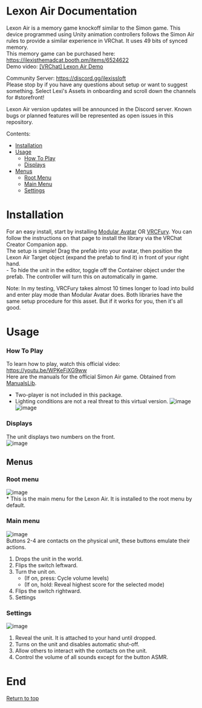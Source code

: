 # Lexon Air Documentation
Lexon Air is a memory game knockoff similar to the Simon game. This device programmed using Unity animation controllers follows the Simon Air rules to provide a similar experience in VRChat. It uses 49 bits of synced memory. \
This memory game can be purchased here: https://ilexisthemadcat.booth.pm/items/6524622 \
Demo video: [[VRChat] Lexon Air Demo](https://youtu.be/SiyZ2OaVfkg)

Community Server: https://discord.gg/ilexissloft \
Please stop by if you have any questions about setup or want to suggest something. Select Lexi's Assets in onboarding and scroll down the channels for #storefront!

Lexon Air version updates will be announced in the Discord server. Known bugs or planned features will be represented as open issues in this repository.

Contents:
 - [Installation](https://github.com/IlexisTheMadcat/Lexon-Air/blob/main/README.md#installation)
 - [Usage](https://github.com/IlexisTheMadcat/Lexon-Air/blob/main/README.md#usage)
   - [How To Play](https://github.com/IlexisTheMadcat/Lexon-Air/blob/main/README.md#how-to-play)
   - [Displays](https://github.com/IlexisTheMadcat/Lexon-Air/blob/main/README.md#displays)
 - [Menus](https://github.com/IlexisTheMadcat/Lexon-Air/blob/main/README.md#menus)
   - [Root Menu](https://github.com/IlexisTheMadcat/Lexon-Air/blob/main/README.md#root-menu)
   - [Main Menu](https://github.com/IlexisTheMadcat/Lexon-Air/blob/main/README.md#main-menu)
   - [Settings](https://github.com/IlexisTheMadcat/Lexon-Air/blob/main/README.md#settings)

# Installation
For an easy install, start by installing [Modular Avatar](https://modular-avatar.nadena.dev/docs/intro) OR [VRCFury](https://vrcfury.com/download/). You can follow the instructions on that page to install the library via the VRChat Creator Companion app. \
The setup is simple! Drag the prefab into your avatar, then position the Lexon Air Target object (expand the prefab to find it) in front of your right hand. \
\- To hide the unit in the editor, toggle off the Container object under the prefab. The controller will turn this on automatically in game.

Note: In my testing, VRCFury takes almost 10 times longer to load into build and enter play mode than Modular Avatar does. Both libraries have the same setup procedure for this asset. But if it works for you, then it's all good. 
  
# Usage
### How To Play
To learn how to play, watch this official video: https://youtu.be/WPKeFiXG9ww \
Here are the manuals for the official Simon Air game. Obtained from [ManualsLib](https://www.manualslib.com/manual/1846450/Hasbro-Gaming-Simon-Air.html).
- Two-player is not included in this package.
- Lighting conditions are not a real threat to this virtual version.
![image](https://github.com/user-attachments/assets/74804969-bd74-4011-b542-11457c088d12) \
![image](https://github.com/user-attachments/assets/d0421e76-72c1-4c70-8a2c-64f6f4dab790)

### Displays
The unit displays two numbers on the front. \
![image](https://github.com/user-attachments/assets/7ff52962-7b6c-4214-a57c-30def6703e60)

## Menus
### Root menu
![image](https://github.com/user-attachments/assets/767e3b4a-1d5a-466a-abc6-a08c3e1ce932) \
\* This is the main menu for the Lexon Air. It is installed to the root menu by default.
### Main menu
![image](https://github.com/user-attachments/assets/64f32a39-f51f-460b-b68a-b4aa87861d7d) \
Buttons 2-4 are contacts on the physical unit, these buttons emulate their actions.
1) Drops the unit in the world.
2) Flips the switch leftward.
3) Turn the unit on.
   - (If on, press: Cycle volume levels)
   - (If on, hold: Reveal highest score for the selected mode)
4) Flips the switch rightward.
5) Settings
### Settings
![image](https://github.com/user-attachments/assets/841f7a3d-0f69-4bea-ab0c-0018b4ecbc7f)
1) Reveal the unit. It is attached to your hand until dropped.
2) Turns on the unit and disables automatic shut-off.
3) Allow others to interact with the contacts on the unit.
4) Control the volume of all sounds except for the button ASMR.

# End
[Return to top](https://github.com/IlexisTheMadcat/Lexon-Air/blob/main/README.md#lexon-air-documentation)
